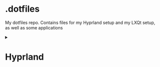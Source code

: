 # .dotfiles
My dotfiles repo. Contains files for my Hyprland setup and my LXQt setup, as well as some applications
<details> 
<summary>
		
# Hyprland
		
</summary>

<details> 
<summary>
	
## Hyprland

</summary>

### Machine
![screenshot](.resources/machine_00.png)
![screenshot](.resources/machine_01.png)
![screenshot](.resources/machine_02.png)
![screenshot](.resources/machine_03.png)
![screenshot](.resources/machine_04.png)

### Matrix
![screenshot](.resources/matrix_00.png)
![screenshot](.resources/matrix_01.png)
![screenshot](.resources/matrix_02.png)

### Night
![screenshot](.resources/night_00.png)
![screenshot](.resources/night_01.png)
![screenshot](.resources/night_02.png)
![screenshot](.resources/night_03.png)
![screenshot](.resources/night_04.png)
![screenshot](.resources/night_05.png)

### Zen
![screenshot](.resources/zen_00.png)
![screenshot](.resources/zen_01.png)
![screenshot](.resources/zen_02.png)
![screenshot](.resources/zen_03.png)

</details>

<details>
<summary>
	
## Waybar

</summary>

### Config based on [MubinMuhammad's config](https://github.com/MubinMuhammad/MinimalSwayFX/tree/main/waybar)
![waybar screenshot](.resources/machine_waybar.png)
![waybar screenshot](.resources/matrix_waybar.png)
![waybar screenshot](.resources/night_waybar.png)
![waybar screenshot](.resources/zen_waybar.png)

</details>
